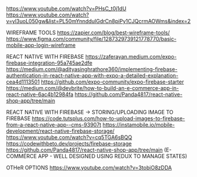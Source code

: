 https://www.youtube.com/watch?v=PHsC_t0j1dU
https://www.youtube.com/watch?v=yl3uoL050gw&list=PL50mYnndduIGdrCn8piPy1CJQcrmAOWms&index=2


WIREFRAME TOOLS
https://zapier.com/blog/best-wireframe-tools/
https://www.figma.com/community/file/1287329739121778770/basic-mobile-app-login-wireframe


REACT NATIVE WITH FIREBASE
https://zaferayan.medium.com/expo-firebase-integration-95a745ae2dfe
https://medium.com/@adityasinghrathore360/implementing-firebase-authentication-in-react-native-app-with-expo-a-detailed-explanation-cea4d1113501
https://github.com/expo-community/expo-firebase-starter
https://medium.com/@devbrite/how-to-build-an-e-commerce-app-in-react-native-6ac4b12984fa
https://github.com/Panda4817/react-native-shop-app/tree/main

REACT NATIVE WITH FIREBASE ->  STORING/UPLOADING IMAGE TO FIREBASE  https://code.tutsplus.com/how-to-upload-images-to-firebase-from-a-react-native-app--cms-93907t
https://instamobile.io/mobile-development/react-native-firebase-storage/
https://www.youtube.com/watch?v=cq5TGA6sBQQ
https://codewithbeto.dev/projects/firebase-storage
https://github.com/Panda4817/react-native-shop-app/tree/main  (E-COMMERCE APP - WELL DESIGNED USING REDUX TO MANAGE STATES)

OTHeR OPTIONS 
https://www.youtube.com/watch?v=3tobiO8zDDA

